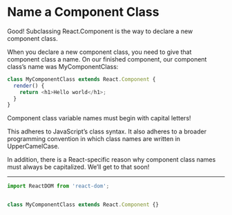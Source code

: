 # Name a Component Class
Good! Subclassing React.Component is the way to declare a new component class.

When you declare a new component class, you need to give that component class a name. On our finished component, our component class’s name was MyComponentClass:

```js
class MyComponentClass extends React.Component {
  render() {
    return <h1>Hello world</h1>;
  }
}
```

Component class variable names must begin with capital letters!

This adheres to JavaScript’s class syntax. It also adheres to a broader programming convention in which class names are written in UpperCamelCase.

In addition, there is a React-specific reason why component class names must always be capitalized. We’ll get to that soon!

***

```js
import ReactDOM from 'react-dom';


class MyComponentClass extends React.Component {}
```
